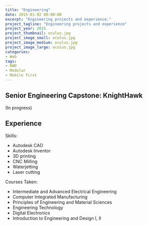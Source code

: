 ```yaml
---
title: "Engineering"
date: 2015-01-02 00:00:00
excerpt: "Engineering projects and experience."
project_tagline: "Engineering projects and experience"
project_year: 2015
project_thumbnail: oculus.jpg
project_image_small: oculus.jpg
project_image_medium: oculus.jpg
project_image_large: oculus.jpg
categories:
- Web
tags:
- RWD
- Modular
- Mobile first
---
```


## Senior Engineering Capstone: KnightHawk

(In progress)

## Experience

Skills:

- Autodesk CAD
- Autodesk Inventor
- 3D printing
- CNC Milling
- Waterjetting
- Laser cutting

Courses Taken:

- Intermediate and Advanced Electrical Engineering
- Computer Integrated Manufacturing
- Principles of Engineering and Material Sciences
- Engineering Technology
- Digital Electronics
- Introduction to Engineering and Design I, II